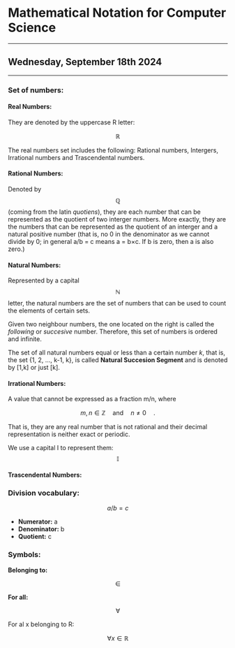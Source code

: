 # Mathematical Notation for Computer Science
----------------
## Wednesday, September 18th 2024
-----------------
### Set of numbers:

#### Real Numbers: 

They are denoted by the uppercase R letter:

$$\mathbb{R}$$

The real numbers set includes the following: Rational numbers, Intergers, Irrational numbers and Trascendental numbers.

#### Rational Numbers:

Denoted by $$\mathbb{Q}$$ (coming from the latin *quotiens*), they are each number that can be represented as the quotient of two interger numbers. More exactly, they are the numbers that can be represented as the quotient of an interger and a natural positive number (that is, no 0 in the denominator as we cannot divide by 0; in general a/b = c means a = b×c. If b is zero, then a is also zero.)

#### Natural Numbers: 

Represented by a capital
$$ \mathbb{N}$$
letter, the natural numbers are the set of numbers that can be used to count the elements of certain sets. 

Given two neighbour numbers, the one located on the right is called the *following* or *succesive* number. Therefore, this set of numbers is ordered and infinite.

The set of all natural numbers equal or less than a certain number *k*, that is, the set {1, 2, ..., k-1, k}, is called __Natural Succesion Segment__ and is denoted by [1,k] or just [k].

#### Irrational Numbers:

A value that cannot be expressed as a fraction m/n, where 

$$ m, n \in \mathbb{Z} \quad \textrm{and} \quad n \not = 0 \quad \textrm{.}$$

That is, they are any real number that is not rational and their decimal representation is neither exact or periodic. 

We use a capital I to represent them: 
$$ \mathbb{I}$$



#### Trascendental Numbers:




### Division vocabulary:

$$ a/b = c $$

* __Numerator:__  a
* __Denominator:__ b
* __Quotient:__ c

### Symbols:

__Belonging to:__

$$ \in $$

__For all:__

$$ \forall $$

For al x belonging to R:

$$\forall x \in \mathbb{R}$$

